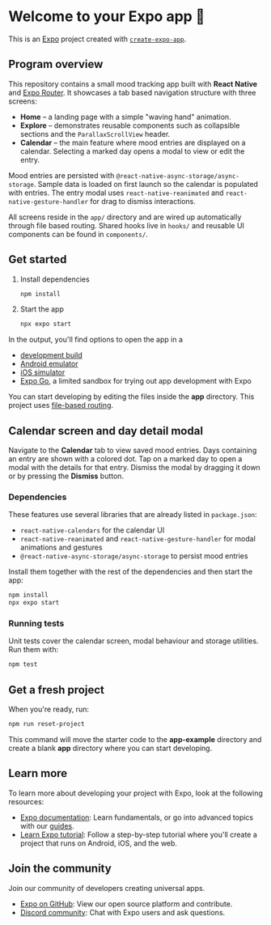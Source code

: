 # Welcome to your Expo app 👋

This is an [Expo](https://expo.dev) project created with [`create-expo-app`](https://www.npmjs.com/package/create-expo-app).

## Program overview

This repository contains a small mood tracking app built with **React Native**
and [Expo Router](https://expo.dev/router). It showcases a tab based
navigation structure with three screens:

- **Home** – a landing page with a simple "waving hand" animation.
- **Explore** – demonstrates reusable components such as collapsible sections
  and the `ParallaxScrollView` header.
- **Calendar** – the main feature where mood entries are displayed on a
  calendar. Selecting a marked day opens a modal to view or edit the entry.

Mood entries are persisted with
`@react-native-async-storage/async-storage`. Sample data is loaded on first
launch so the calendar is populated with entries. The entry modal uses
`react-native-reanimated` and `react-native-gesture-handler` for drag to dismiss
interactions.

All screens reside in the `app/` directory and are wired up automatically
through file based routing. Shared hooks live in `hooks/` and reusable UI
components can be found in `components/`.

## Get started

1. Install dependencies

   ```bash
   npm install
   ```

2. Start the app

   ```bash
   npx expo start
   ```

In the output, you'll find options to open the app in a

- [development build](https://docs.expo.dev/develop/development-builds/introduction/)
- [Android emulator](https://docs.expo.dev/workflow/android-studio-emulator/)
- [iOS simulator](https://docs.expo.dev/workflow/ios-simulator/)
- [Expo Go](https://expo.dev/go), a limited sandbox for trying out app development with Expo

You can start developing by editing the files inside the **app** directory. This project uses [file-based routing](https://docs.expo.dev/router/introduction).

## Calendar screen and day detail modal

Navigate to the **Calendar** tab to view saved mood entries. Days containing an
entry are shown with a colored dot. Tap on a marked day to open a modal with the
details for that entry. Dismiss the modal by dragging it down or by pressing the
**Dismiss** button.

### Dependencies

These features use several libraries that are already listed in
`package.json`:

- `react-native-calendars` for the calendar UI
- `react-native-reanimated` and `react-native-gesture-handler` for modal
  animations and gestures
- `@react-native-async-storage/async-storage` to persist mood entries

Install them together with the rest of the dependencies and then start the app:

```bash
npm install
npx expo start
```

### Running tests

Unit tests cover the calendar screen, modal behaviour and storage utilities. Run
them with:

```bash
npm test
```

## Get a fresh project

When you're ready, run:

```bash
npm run reset-project
```

This command will move the starter code to the **app-example** directory and create a blank **app** directory where you can start developing.

## Learn more

To learn more about developing your project with Expo, look at the following resources:

- [Expo documentation](https://docs.expo.dev/): Learn fundamentals, or go into advanced topics with our [guides](https://docs.expo.dev/guides).
- [Learn Expo tutorial](https://docs.expo.dev/tutorial/introduction/): Follow a step-by-step tutorial where you'll create a project that runs on Android, iOS, and the web.

## Join the community

Join our community of developers creating universal apps.

- [Expo on GitHub](https://github.com/expo/expo): View our open source platform and contribute.
- [Discord community](https://chat.expo.dev): Chat with Expo users and ask questions.
